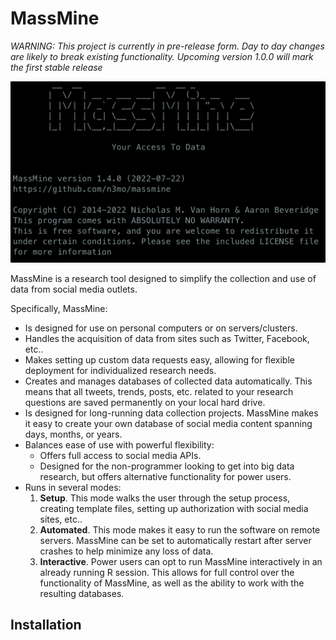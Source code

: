 # MassMine

*WARNING: This project is currently in pre-release form. Day to day changes are likely to break existing functionality. Upcoming version 1.0.0 will mark the first stable release*

![Splash Screen](https://github.com/n3mo/massmine/raw/master/img/splash.png)

MassMine is a research tool designed to simplify the collection and use of data from social media outlets.

Specifically, MassMine:

* Is designed for use on personal computers or on servers/clusters.
* Handles the acquisition of data from sites such as Twitter, Facebook, etc.. 
* Makes setting up custom data requests easy, allowing for flexible deployment for individualized research needs.
* Creates and manages databases of collected data automatically. This means that all tweets, trends, posts, etc. related to your research questions are saved permanently on your local hard drive. 
* Is designed for long-running data collection projects. MassMine makes it easy to create your own database of social media content spanning days, months, or years.
* Balances ease of use with powerful flexibility:
    * Offers full access to social media APIs. 
	* Designed for the non-programmer looking to get into big data research, but offers alternative functionality for power users.
* Runs in several modes:
	1) **Setup**. This mode walks the user through the setup process, creating template files, setting up authorization with social media sites, etc..
    2) **Automated**. This mode makes it easy to run the software on remote servers. MassMine can be set to automatically restart after server crashes to help minimize any loss of data.
    3) **Interactive**. Power users can opt to run MassMine interactively in an already running R session. This allows for full control over the functionality of MassMine, as well as the ability to work with the resulting databases.

## Installation

